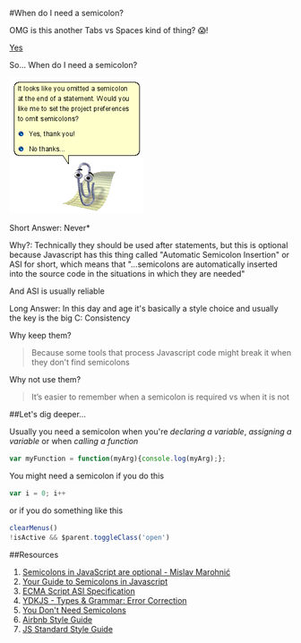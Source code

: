 #When do I need a semicolon?

OMG is this another Tabs vs Spaces kind of thing? :scream:! 

[Yes](https://github.com/twbs/bootstrap/issues/3057)

So... When do I need a semicolon?

![Clippy](./clippy-semicolons.png)

Short Answer: Never*

Why?: Technically they should be used after statements, but this is optional because Javascript has this thing called "Automatic Semicolon Insertion" or ASI for short, which means that "...semicolons are automatically inserted into the source code in the situations in which they are needed"

And ASI is usually reliable

Long Answer: In this day and age it's basically a style choice and usually the key is the big C: Consistency

Why keep them?
>Because some tools that process Javascript code might break it when they don't find semicolons

Why not use them?
>It’s easier to remember when a semicolon is required vs when it is not

##Let's dig deeper...

Usually you need a semicolon when you're *declaring a variable*, *assigning a variable* or when *calling a function*

```javascript
var myFunction = function(myArg){console.log(myArg);};
```

You might need a semicolon if you do this

```javascript
var i = 0; i++
```

or if you do something like this

```javascript
clearMenus()
!isActive && $parent.toggleClass('open')
 ```


##Resources

1. [Semicolons in JavaScript are optional -  Mislav Marohnić ](http://mislav.net/2010/05/semicolons/)
2. [Your Guide to Semicolons in Javascript](https://www.codecademy.com/blog/78)
3. [ECMA Script ASI Specification](http://www.ecma-international.org/ecma-262/5.1/#sec-7.9)
4. [YDKJS - Types & Grammar: Error Correction](https://github.com/getify/You-Dont-Know-JS/blob/master/types%20&%20grammar/ch5.md#error-correction) 
5. [You Don't Need Semicolons](https://medium.com/@goatslacker/no-you-dont-need-semicolons-148d936b9cf2)
6. [Airbnb Style Guide](https://github.com/airbnb/javascript#semicolons)
7. [JS Standard Style Guide](http://standardjs.com/rules.html)

